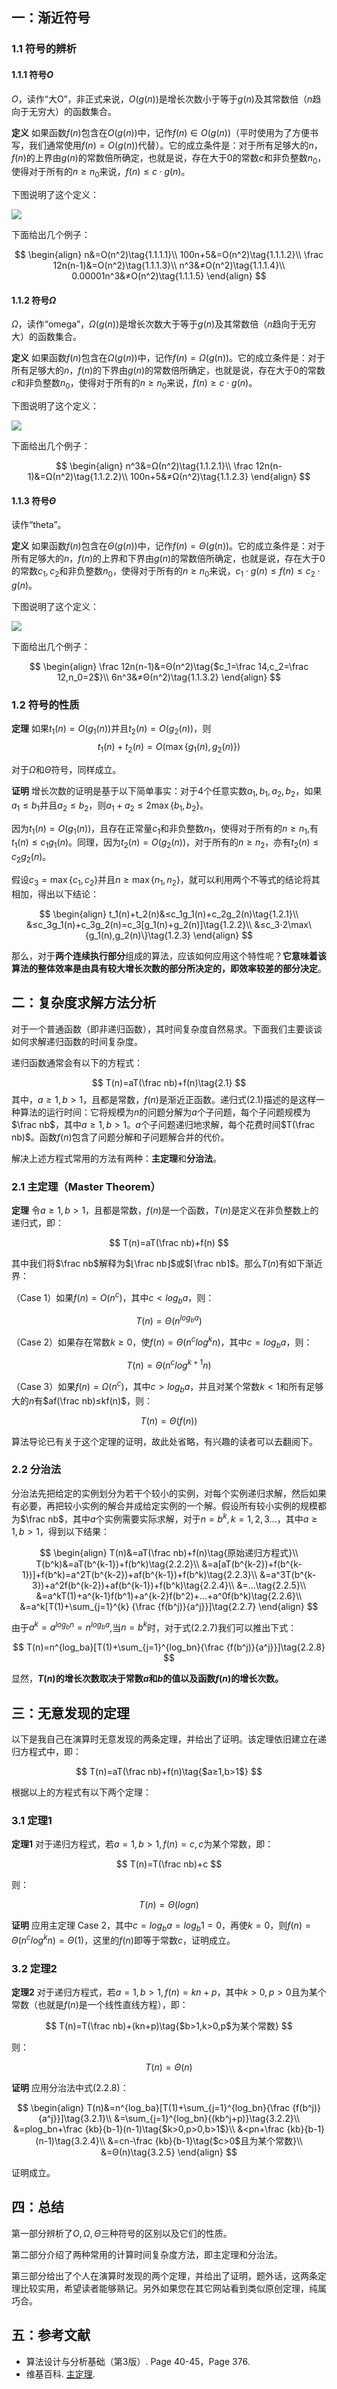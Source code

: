## 一：渐近符号
### 1.1 符号的辨析
#### 1.1.1 符号$O$
$O$，读作“大O”，非正式来说，$O(g(n))$是增长次数小于等于$g(n)$及其常数倍（$n$趋向于无穷大）的函数集合。

**定义** 如果函数$f(n)$包含在$O(g(n))$中，记作$f(n)∈O(g(n))$（平时使用为了方便书写，我们通常使用$f(n)=O(g(n))$代替）。它的成立条件是：对于所有足够大的$n$，$f(n)$的上界由$g(n)$的常数倍所确定，也就是说，存在大于$0$的常数$c$和非负整数$n_0$，使得对于所有的$n≥n_0$来说，$f(n)≤c⋅g(n)$。

下图说明了这个定义：

![](https://61mon.com/images/illustrations/ComplexityAnalysis/1.png)


<!--more-->


下面给出几个例子：

$$
\begin{align}
n&=O(n^2)\tag{1.1.1.1}\\
100n+5&=O(n^2)\tag{1.1.1.2}\\
\frac 12n(n-1)&=O(n^2)\tag{1.1.1.3}\\
n^3&≠O(n^2)\tag{1.1.1.4}\\
0.00001n^3&≠O(n^2)\tag{1.1.1.5}
\end{align}
$$

#### 1.1.2 符号$Ω$

$Ω$，读作“omega”，$Ω(g(n))$是增长次数大于等于$g(n)$及其常数倍（$n$趋向于无穷大）的函数集合。

**定义** 如果函数$f(n)$包含在$Ω(g(n))$中，记作$f(n)=Ω(g(n))$。它的成立条件是：对于所有足够大的$n$，$f(n)$的下界由$g(n)$的常数倍所确定，也就是说，存在大于$0$的常数$c$和非负整数$n_0$，使得对于所有的$n≥n_0$来说，$f(n)≥c⋅g(n)$。 

下图说明了这个定义：

![](https://61mon.com/images/illustrations/ComplexityAnalysis/2.png)

下面给出几个例子：

$$
\begin{align}
n^3&=Ω(n^2)\tag{1.1.2.1}\\
\frac 12n(n-1)&=Ω(n^2)\tag{1.1.2.2}\\
100n+5&≠Ω(n^2)\tag{1.1.2.3}
\end{align}
$$

#### 1.1.3 符号$Θ$

读作“theta”。

**定义** 如果函数$f(n)$包含在$Θ(g(n))$中，记作$f(n)=Θ(g(n))$。它的成立条件是：对于所有足够大的$n$，$f(n)$的上界和下界由$g(n)$的常数倍所确定，也就是说，存在大于$0$的常数$c_1,c_2$和非负整数$n_0$，使得对于所有的$n≥n_0$来说，$c_1⋅g(n)≤f(n)≤c_2⋅g(n)$。

下图说明了这个定义：

![](https://61mon.com/images/illustrations/ComplexityAnalysis/3.png)

下面给出几个例子：

$$
\begin{align}
\frac 12n(n-1)&=Θ(n^2)\tag{$c_1=\frac 14,c_2=\frac 12,n_0=2$}\\
6n^3&≠Θ(n^2)\tag{1.1.3.2}
\end{align}
$$

### 1.2 符号的性质

**定理** 如果$t_1(n)=O(g_1(n))$并且$t_2(n)=O(g_2(n))$，则
$$
t_1(n)+t_2(n)=O(\max\{g_1(n),g_2(n)\})
$$

对于$Ω$和$Θ$符号，同样成立。

**证明** 增长次数的证明是基于以下简单事实：对于$4$个任意实数$a_1,b_1,a_2,b_2$，如果$a_1≤b_1$并且$a_2≤b_2$，则$a_1+a_2≤2\max\{b_1,b_2\}$。

因为$t_1(n)=O(g_1(n))$，且存在正常量$c_1$和非负整数$n_1$，使得对于所有的$n≥n_1$,有$t_1(n)≤c_1g_1(n)$。同理，因为$t_2(n)=O(g_2(n))$，对于所有的$n≥n_2$，亦有$t_2(n)≤c_2g_2(n)$。

假设$c_3=\max\{c_1,c_2\}$并且$n≥\max\{n_1,n_2\}$，就可以利用两个不等式的结论将其相加，得出以下结论：

$$
\begin{align}
t_1(n)+t_2(n)&≤c_1g_1(n)+c_2g_2(n)\tag{1.2.1}\\
             &≤c_3g_1(n)+c_3g_2(n)=c_3[g_1(n)+g_2(n)]\tag{1.2.2}\\
             &≤c_3⋅2\max\{g_1(n),g_2(n)\}\tag{1.2.3}
\end{align}
$$

那么，对于**两个连续执行部分**组成的算法，应该如何应用这个特性呢？**它意味着该算法的整体效率是由具有较大增长次数的部分所决定的，即效率较差的部分决定**。

## 二：复杂度求解方法分析

对于一个普通函数（即非递归函数），其时间复杂度自然易求。下面我们主要谈谈如何求解递归函数的时间复杂度。

递归函数通常会有以下的方程式：

$$
T(n)=aT(\frac nb)+f(n)\tag{2.1}
$$
其中，$a≥1,b>1$，且都是常数，$f(n)$是渐近正函数。递归式$(2.1)$描述的是这样一种算法的运行时间：它将规模为$n$的问题分解为$a$个子问题，每个子问题规模为$\frac nb$，其中$a≥1,b>1$。$a$个子问题递归地求解，每个花费时间$T(\frac nb)$。函数$f(n)$包含了问题分解和子问题解合并的代价。

解决上述方程式常用的方法有两种：**主定理**和**分治法**。

### 2.1 主定理（Master Theorem）

**定理** 令$a≥1,b>1$，且都是常数，$f(n)$是一个函数，$T(n)$是定义在非负整数上的递归式，即：

$$
T(n)=aT(\frac nb)+f(n)
$$

其中我们将$\frac nb​$解释为$⌊\frac nb⌋​$或$⌈\frac nb⌉​$。那么$T(n)​$有如下渐近界：

（Case 1）如果$f(n)=O(n^c)$，其中$c<log_ba$，则：

$$
T(n)=Θ(n^{log_ba})
$$

（Case 2）如果存在常数$k≥0$，使$f(n)=Θ(n^clog^{k}n)$，其中$c=log_ba$，则：

$$
T(n)=Θ(n^clog^{k+1}n)
$$

（Case 3）如果$f(n)=Ω(n^c)$，其中$c>log_ba$，并且对某个常数$k<1$和所有足够大的$n$有$af(\frac nb)≤kf(n)$，则：

$$
T(n)=Θ(f(n))
$$

算法导论已有关于这个定理的证明，故此处省略，有兴趣的读者可以去翻阅下。

### 2.2 分治法

分治法先把给定的实例划分为若干个较小的实例，对每个实例递归求解，然后如果有必要，再把较小实例的解合并成给定实例的一个解。假设所有较小实例的规模都为$\frac nb$，其中$a$个实例需要实际求解，对于$n=b^k,k=1,2,3...$，其中$a≥1,b>1$，得到以下结果：

$$
\begin{align}
T(n)&=aT(\frac nb)+f(n)\tag{原始递归方程式}\\
T(b^k)&=aT(b^{k-1})+f(b^k)\tag{2.2.2}\\
      &=a[aT(b^{k-2})+f(b^{k-1})]+f(b^k)=a^2T(b^{k-2})+af(b^{k-1})+f(b^k)\tag{2.2.3}\\
      &=a^3T(b^{k-3})+a^2f(b^{k-2})+af(b^{k-1})+f(b^k)\tag{2.2.4}\\
      &=...\tag{2.2.5}\\
      &=a^kT(1)+a^{k-1}f(b^1)+a^{k-2}f(b^2)+...+a^0f(b^k)\tag{2.2.6}\\
      &=a^k[T(1)+\sum_{j=1}^{k} {\frac {f(b^j)}{a^j}}]\tag{2.2.7}
\end{align}
$$

由于$a^k=a^{log_bn}=n^{log_ba}$,当$n=b^k$时，对于式$(2.2.7)$我们可以推出下式：

$$
T(n)=n^{log_ba}[T(1)+\sum_{j=1}^{log_bn}{\frac {f(b^j)}{a^j}}]\tag{2.2.8}
$$

显然，**$T(n)$的增长次数取决于常数$a$和$b$的值以及函数$f(n)$的增长次数。**

## 三：无意发现的定理

以下是我自己在演算时无意发现的两条定理，并给出了证明。该定理依旧建立在递归方程式中，即：

$$
T(n)=aT(\frac nb)+f(n)\tag{$a≥1,b>1$}
$$

根据以上的方程式有以下两个定理：

### 3.1 定理1

**定理1** 对于递归方程式，若$a=1,b>1,f(n)=c,c$为某个常数，即：

$$
T(n)=T(\frac nb)+c
$$

则：

$$
T(n)=Θ(logn)
$$

**证明** 应用主定理 Case 2，其中$c=log_ba=log_b1=0$，再使$k=0$，则$f(n)=Θ(n^clog^kn)=Θ(1)$，这里的$f(n)$即等于常数$c$，证明成立。

### 3.2 定理2

**定理2** 对于递归方程式，若$a=1,b>1,f(n)=kn+p$，其中$k>0,p>0$且为某个常数（也就是$f(n)$是一个线性直线方程），即：

$$
T(n)=T(\frac nb)+(kn+p)\tag{$b>1,k>0,p$为某个常数}
$$

则：

$$
T(n)=Θ(n)
$$

**证明** 应用分治法中式$(2.2.8)$：

$$
\begin{align}
T(n)&=n^{log_ba}[T(1)+\sum_{j=1}^{log_bn}{\frac {f(b^j)}{a^j}}]\tag{3.2.1}\\
&=\sum_{j=1}^{log_bn}{(kb^j+p)}\tag{3.2.2}\\
&=plog_bn+\frac {kb}{b-1}(n-1)\tag{$k>0,p>0,b>1$}\\
&<pn+\frac {kb}{b-1}(n-1)\tag{3.2.4}\\
&=cn-\frac {kb}{b-1}\tag{$c>0$且为某个常数}\\
&=Θ(n)\tag{3.2.5}
\end{align}
$$

证明成立。

## 四：总结

第一部分辨析了$O,Ω,Θ$三种符号的区别以及它们的性质。

第二部分介绍了两种常用的计算时间复杂度方法，即主定理和分治法。

第三部分给出了个人在演算时发现的两个定理，并给出了证明，题外话，这两条定理比较实用，希望读者能够熟记。另外如果您在其它网站看到类似原创定理，纯属巧合。

## 五：参考文献

- 算法设计与分析基础（第3版）. Page 40-45，Page 376.
- 维基百科. [主定理](https://zh.wikipedia.org/wiki/%E4%B8%BB%E5%AE%9A%E7%90%86). 
